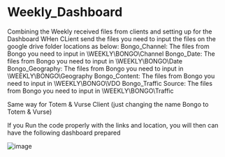 # Weekly_Dashboard
Combining the Weekly received files from clients and setting up for the Dashboard
WHen CLient send the files you need to input the files on the google drive folder locations as below:
Bongo_Channel: The files from Bongo you need to input in <Google drive root folder>\WEEKLY\BONGO\Channel
Bongo_Date: The files from Bongo you need to input in <Google drive root folder>\WEEKLY\BONGO\Date
Bongo_Geography: The files from Bongo you need to input in <Google drive root folder>\WEEKLY\BONGO\Geography
Bongo_Content: The files from Bongo you need to input in <Google drive root folder>\WEEKLY\BONGO\VDO
Bongo_Traffic Source: The files from Bongo you need to input in <Google drive root folder>\WEEKLY\BONGO\Traffic

Same way for Totem & Vurse Client (just changing the name Bongo to Totem & Vurse)

If you Run the code properly with the links and location, you will then can have the following dashboard prepared

![image](https://user-images.githubusercontent.com/92089362/190849532-363b69ed-7f36-4523-b891-d1112f1c8671.png)
